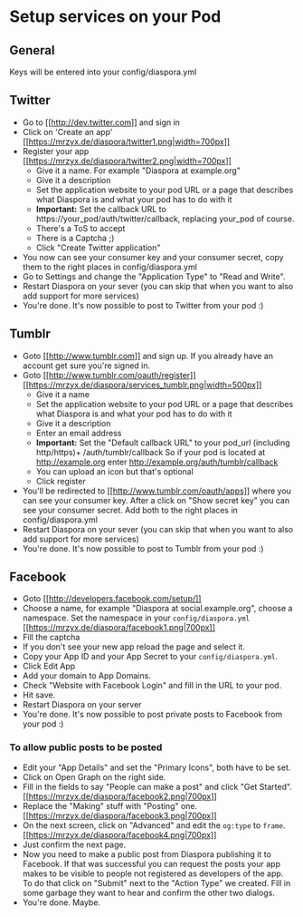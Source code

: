 # Setup services on your Pod

## General

Keys will be entered into your config/diaspora.yml

## Twitter

* Go to [[http://dev.twitter.com]] and sign in
* Click on 'Create an app'
  [[https://mrzyx.de/diaspora/twitter1.png|width=700px]]
* Register your app
  [[https://mrzyx.de/diaspora/twitter2.png|width=700px]]
    * Give it a name.  For example "Diaspora at example.org"
    * Give it a description
    * Set the application website to your pod URL or a page that describes what Diaspora is and what your pod has to do with it
    * **Important:** Set the callback URL to https://your_pod/auth/twitter/callback, replacing your_pod of course.
    * There's a ToS to accept
    * There is a Captcha  ;)
    * Click "Create Twitter application"
* You now can see your consumer key and your consumer secret, copy them to the right places in config/diaspora.yml
* Go to Settings and change the "Application Type" to "Read and Write".
* Restart Diaspora on your sever (you can skip that when you want to also add support for more services) 
* You're done. It's now possible to post to Twitter from your pod :)

## Tumblr

* Goto [[http://www.tumblr.com]] and sign up. If you already have an account get sure you're signed in.
* Goto [[http://www.tumblr.com/oauth/register]]        
  [[https://mrzyx.de/diaspora/services_tumblr.png|width=500px]]
    * Give it a name
    * Set the application website to your pod URL or a page that describes what Diaspora is and what your pod has to do with it
    * Give it a description
    * Enter an email address
    * **Important:** Set the "Default callback URL" to your pod_url (including http/https)+ /auth/tumblr/callback So if your pod is located at http://example.org enter http://example.org/auth/tumblr/callback
    * You can upload an icon but that's optional
    * Click register
* You'll be redirected to [[http://www.tumblr.com/oauth/apps]] where you can see your consumer key. After a click on "Show secret key" you can see your consumer secret. Add both to the right places in config/diaspora.yml
* Restart Diaspora on your sever (you can skip that when you want to also add support for more services) 
* You're done. It's now possible to post to Tumblr from your pod :)


## Facebook

* Goto [[http://developers.facebook.com/setup/]]
* Choose a name, for example "Diaspora at social.example.org", choose a namespace. Set the namespace in your `config/diaspora.yml` [[https://mrzyx.de/diaspora/facebook1.png|700px]]
* Fill the captcha
* If you don't see your new app reload the page and select it.
* Copy your App ID and your App Secret to your `config/diaspora.yml`.
* Click Edit App
* Add your domain to App Domains.
* Check "Website with Facebook Login" and fill in the URL to your pod.
* Hit save.
* Restart Diaspora on your server
* You're done. It's now possible to post private posts to Facebook from your pod :)

### To allow public posts to be posted

* Edit your "App Details" and set the "Primary Icons", both have to be set.
* Click on Open Graph on the right side.
* Fill in the fields to say "People can make a post" and click "Get Started".[[https://mrzyx.de/diaspora/facebook2.png|700px]]
* Replace the "Making" stuff with "Posting" one. [[https://mrzyx.de/diaspora/facebook3.png|700px]]
* On the next screen, click on "Advanced" and edit the `og:type` to `frame`. [[https://mrzyx.de/diaspora/facebook4.png|700px]]
* Just confirm the next page.
* Now you need to make a public post from Diaspora publishing it to Facebook. If that was successful you can request the posts your app makes to be visible to people not registered as developers of the app. To do that click on "Submit" next to the "Action Type" we created. Fill in some garbage they want to hear and confirm the other two dialogs.
* You're done. Maybe.